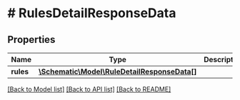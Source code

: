 # # RulesDetailResponseData

## Properties

Name | Type | Description | Notes
------------ | ------------- | ------------- | -------------
**rules** | [**\Schematic\Model\RuleDetailResponseData[]**](RuleDetailResponseData.md) |  |

[[Back to Model list]](../../README.md#models) [[Back to API list]](../../README.md#endpoints) [[Back to README]](../../README.md)

